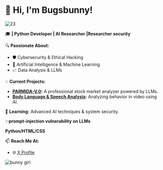 

# 👋 Hi, I'm Bugsbunny! 
![23](https://github.com/user-attachments/assets/184982b8-f6b3-498d-91eb-5870f822dd23)
 


🎓 **| Python Developer | AI Researcher |Researcher security**

🔍 **Passionate About:**  
- 🛡️ Cybersecurity & Ethical Hacking  
- 🤖 Artificial Intelligence & Machine Learning  
- 📈 Data Analysis & LLMs  

💡 **Current Projects:**  
- **[PARMIDA-V.0](https://github.com/Bugsbunnydev2000/PARMIDA-V.0):** A professional stock market analyzer powered by LLMs.  
- **[Body Language & Speech Analysis](https://github.com/Bugsbunnydev2000/Analysis-of-body-language-and-speech-in-video):** Analyzing behavior in video using AI.  

🌱 **Learning:** Advanced AI techniques & system security.  

✨**prompt-injection vulnerability on LLMs**

**Python/HTML/CSS**

📫 **Reach Me At:**  
- 🌐 [X Profile](https://x.com/Bugsbuuny2010)


![bunny girl](https://github.com/user-attachments/assets/de2972e9-7790-4f2e-bb68-6e6ec6785eb4)


